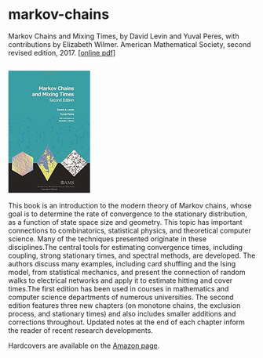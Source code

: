 # markov-chains 
Markov Chains and Mixing Times, by David Levin and Yuval Peres, with contributions by Elizabeth Wilmer. American Mathematical Society, second revised edition, 2017. [<a href="https://github.com/yuvalperes/markov-chains/blob/master/markov_chains_book.pdf">online pdf</a>]

<div style="float: left">
    
![Book Cover](https://github.com/yuvalperes/markov-chains/blob/master/mcmt_cover_photo.jpg)

This book is an introduction to the modern theory of Markov chains, whose goal is to determine the rate of convergence to the stationary distribution, as a function of state space size and geometry. This topic has important connections to combinatorics, statistical physics, and theoretical computer science. Many of the techniques presented originate in these disciplines.The central tools for estimating convergence times, including coupling, strong stationary times, and spectral methods, are developed. The authors discuss many examples, including card shuffling and the Ising model, from statistical mechanics, and present the connection of random walks to electrical networks and apply it to estimate hitting and cover times.The first edition has been used in courses in mathematics and computer science departments of numerous universities. The second edition features three new chapters (on monotone chains, the exclusion process, and stationary times) and also includes smaller additions and corrections throughout. Updated notes at the end of each chapter inform the reader of recent research developments.

Hardcovers are available on the <a href="https://www.amazon.com/Markov-Chains-Mixing-Times-David/dp/1470429624">Amazon page</a>.
</div>
